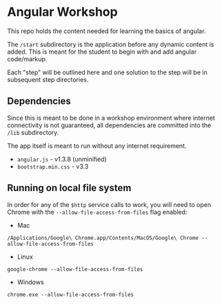 # Angular Workshop

This repo holds the content needed for learning the basics of angular.

The `/start` subdirectory is the application before any dynamic content is added. This
is meant for the student to begin with and add angular code/markup.

Each "step" will be outlined here and one solution to the step will be in subsequent step directories.

## Dependencies

Since this is meant to be done in a workshop environment where internet connectivity is not guaranteed,
all dependencies are committed into the `/lib` subdirectory.

The app itself is meant to run without any internet requirement.

* `angular.js` - v1.3.8 (unminified)
* `bootstrap.min.css` - v3.3

## Running on local file system

In order for any of the `$http` service calls to work, you will need to open Chrome with the `--allow-file-access-from-files` flag enabled:

* Mac

```
/Applications/Google\ Chrome.app/Contents/MacOS/Google\ Chrome --allow-file-access-from-files
```

* Linux

```
google-chrome --allow-file-access-from-files
```

* Windows

```
chrome.exe --allow-file-access-from-files
```
